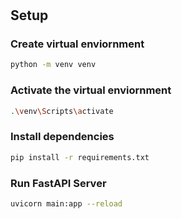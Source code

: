# 

## Setup

### Create virtual enviornment
```bash
python -m venv venv
```

### Activate the virtual enviornment
```bash
.\venv\Scripts\activate
```

### Install dependencies
```bash
pip install -r requirements.txt
```

### Run FastAPI Server
```bash
uvicorn main:app --reload
```
